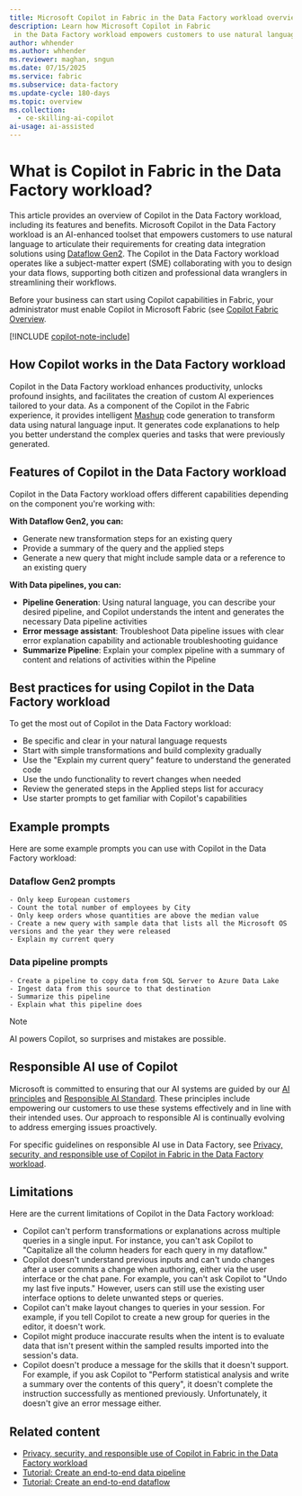 ```yaml
---
title: Microsoft Copilot in Fabric in the Data Factory workload overview
description: Learn how Microsoft Copilot in Fabric
 in the Data Factory workload empowers customers to use natural language to articulate their requirements for creating data integration solutions.
author: whhender
ms.author: whhender
ms.reviewer: maghan, sngun
ms.date: 07/15/2025
ms.service: fabric
ms.subservice: data-factory
ms.update-cycle: 180-days
ms.topic: overview
ms.collection:
  - ce-skilling-ai-copilot
ai-usage: ai-assisted
---
```


# What is Copilot in Fabric in the Data Factory workload?

This article provides an overview of Copilot in the Data Factory workload, including its features and benefits. Microsoft Copilot in the Data Factory workload is an AI-enhanced toolset that empowers customers to use natural language to articulate their requirements for creating data integration solutions using [Dataflow Gen2](../data-factory/data-factory-overview.md#dataflows). The Copilot in the Data Factory workload operates like a subject-matter expert (SME) collaborating with you to design your data flows, supporting both citizen and professional data wranglers in streamlining their workflows.

Before your business can start using Copilot capabilities in Fabric, your administrator must enable Copilot in Microsoft Fabric (see [Copilot Fabric Overview](../fundamentals/copilot-fabric-overview.md#enable-copilot).

[!INCLUDE [copilot-note-include](../includes/copilot-note-include.md)]

## How Copilot works in the Data Factory workload

Copilot in the Data Factory workload enhances productivity, unlocks profound insights, and facilitates the creation of custom AI experiences tailored to your data. As a component of the Copilot in the Fabric experience, it provides intelligent [Mashup](/powerquery-m/m-spec-introduction) code generation to transform data using natural language input. It generates code explanations to help you better understand the complex queries and tasks that were previously generated.

## Features of Copilot in the Data Factory workload

Copilot in the Data Factory workload offers different capabilities depending on the component you're working with:

**With Dataflow Gen2, you can:**

- Generate new transformation steps for an existing query
- Provide a summary of the query and the applied steps
- Generate a new query that might include sample data or a reference to an existing query

**With Data pipelines, you can:**

- **Pipeline Generation**: Using natural language, you can describe your desired pipeline, and Copilot understands the intent and generates the necessary Data pipeline activities
- **Error message assistant**: Troubleshoot Data pipeline issues with clear error explanation capability and actionable troubleshooting guidance
- **Summarize Pipeline**: Explain your complex pipeline with a summary of content and relations of activities within the Pipeline

## Best practices for using Copilot in the Data Factory workload

To get the most out of Copilot in the Data Factory workload:

- Be specific and clear in your natural language requests
- Start with simple transformations and build complexity gradually
- Use the "Explain my current query" feature to understand the generated code
- Use the undo functionality to revert changes when needed
- Review the generated steps in the Applied steps list for accuracy
- Use starter prompts to get familiar with Copilot's capabilities

## Example prompts

Here are some example prompts you can use with Copilot in the Data Factory workload:

### Dataflow Gen2 prompts

```copilot-prompt
- Only keep European customers
- Count the total number of employees by City
- Only keep orders whose quantities are above the median value
- Create a new query with sample data that lists all the Microsoft OS versions and the year they were released
- Explain my current query
```

### Data pipeline prompts

```copilot-prompt
- Create a pipeline to copy data from SQL Server to Azure Data Lake
- Ingest data from this source to that destination
- Summarize this pipeline
- Explain what this pipeline does
```

> [!NOTE]
> AI powers Copilot, so surprises and mistakes are possible.

## Responsible AI use of Copilot

Microsoft is committed to ensuring that our AI systems are guided by our [AI principles](https://www.microsoft.com/ai/principles-and-approach/) and [Responsible AI Standard](https://www.microsoft.com/ai/responsible-ai). These principles include empowering our customers to use these systems effectively and in line with their intended uses. Our approach to responsible AI is continually evolving to address emerging issues proactively.

For specific guidelines on responsible AI use in Data Factory, see [Privacy, security, and responsible use of Copilot in Fabric in the Data Factory workload](../fundamentals/copilot-data-factory-privacy-security.md).

## Limitations

Here are the current limitations of Copilot in the Data Factory workload:

- Copilot can't perform transformations or explanations across multiple queries in a single input. For instance, you can't ask Copilot to "Capitalize all the column headers for each query in my dataflow."
- Copilot doesn't understand previous inputs and can't undo changes after a user commits a change when authoring, either via the user interface or the chat pane. For example, you can't ask Copilot to "Undo my last five inputs." However, users can still use the existing user interface options to delete unwanted steps or queries.
- Copilot can't make layout changes to queries in your session. For example, if you tell Copilot to create a new group for queries in the editor, it doesn't work.
- Copilot might produce inaccurate results when the intent is to evaluate data that isn't present within the sampled results imported into the session's data.
- Copilot doesn't produce a message for the skills that it doesn't support. For example, if you ask Copilot to "Perform statistical analysis and write a summary over the contents of this query", it doesn't complete the instruction successfully as mentioned previously. Unfortunately, it doesn't give an error message either.

## Related content

- [Privacy, security, and responsible use of Copilot in Fabric in the Data Factory workload](../fundamentals/copilot-data-factory-privacy-security.md)
- [Tutorial: Create an end-to-end data pipeline](../data-factory/tutorial-end-to-end-pipeline.md)
- [Tutorial: Create an end-to-end dataflow](../data-factory/tutorial-end-to-end-dataflow.md)
